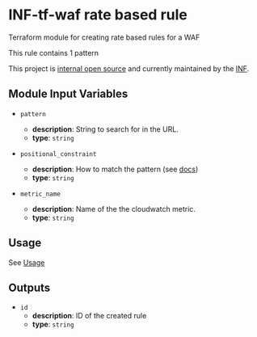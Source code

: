 # INF-tf-waf rate based rule

Terraform module for creating rate based rules for a WAF

This rule contains 1 pattern

This project is [internal open source](https://en.wikipedia.org/wiki/Inner_source)
and currently maintained by the [INF](https://github.com/orgs/ryte/teams/inf).


## Module Input Variables

- `pattern`
    -  __description__: String to search for in the URL.
    -  __type__: `string`

- `positional_constraint`
    -  __description__: How to match the pattern (see [docs](https://docs.aws.amazon.com/waf/latest/APIReference/API_ByteMatchTuple.html#WAF-Type-ByteMatchTuple-PositionalConstraint))
    -  __type__: `string`

- `metric_name`
    -  __description__: Name of the the cloudwatch metric.
    -  __type__: `string`

## Usage
See [Usage](/README.md)

## Outputs
- `id`
    - __description__: ID of the created rule
    - __type__: `string`
